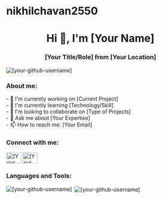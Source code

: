 # nikhilchavan2550
<h1 align="center">Hi 👋, I'm [Your Name]</h1>
<h3 align="center">[Your Title/Role] from [Your Location]</h3>

<p align="left"> <img src="https://komarev.com/ghpvc/?username=[your-github-username]&label=Profile%20views&color=0e75b6&style=flat" alt="[your-github-username]" /> </p>

<h3 align="left">About me:</h3>
<p align="left">
- 🔭 I'm currently working on [Current Project]<br>
- 🌱 I'm currently learning [Technology/Skill]<br>
- 👯 I'm looking to collaborate on [Type of Projects]<br>
- 💬 Ask me about [Your Expertise]<br>
- 📫 How to reach me: [Your Email]
</p>

<h3 align="left">Connect with me:</h3>
<p align="left">
<a href="[Your LinkedIn URL]" target="blank"><img align="center" src="https://raw.githubusercontent.com/rahuldkjain/github-profile-readme-generator/master/src/images/icons/Social/linked-in-alt.svg" alt="[Your Name]" height="30" width="40" /></a>
<a href="[Your Twitter URL]" target="blank"><img align="center" src="https://raw.githubusercontent.com/rahuldkjain/github-profile-readme-generator/master/src/images/icons/Social/twitter.svg" alt="[Your Twitter Handle]" height="30" width="40" /></a>
</p>

<h3 align="left">Languages and Tools:</h3>
<p align="left">
<!-- Add icons for the languages and tools you use -->
</p>

<p><img align="left" src="https://github-readme-stats.vercel.app/api/top-langs?username=[your-github-username]&show_icons=true&locale=en&layout=compact" alt="[your-github-username]" /></p>

<p>&nbsp;<img align="center" src="https://github-readme-stats.vercel.app/api?username=[your-github-username]&show_icons=true&locale=en" alt="[your-github-username]" /></p>
 
